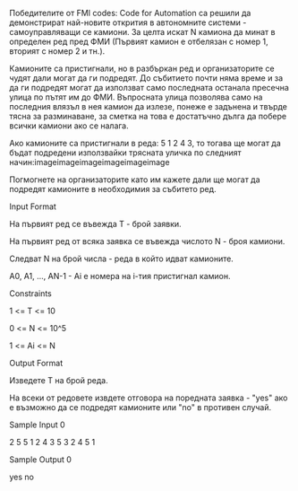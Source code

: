 Победителите от FMI codes: Code for Automation са решили да демонстрират най-новите открития в автономните системи - самоуправляващи се камиони. За целта искат N камиона да минат в определен ред пред ФМИ (Първият камион е отбелязан с номер 1, вторият с номер 2 и тн.).

Камионите са пристигнали, но в разбъркан ред и организаторите се чудят дали могат да ги подредят. До събитието почти няма време и за да ги подредят могат да използват само последната останала пресечна улица по пътят им до ФМИ. Въпросната улица позволява само на последния влязъл в нея камион да излезе, понеже е задънена и твърде тясна за разминаване, за сметка на това е достатъчно дълга да побере всички камиони ако се налага.

Ако камионите са пристигнали в реда: 5 1 2 4 3, то тогава ще могат да бъдат подредени използвайки трясната уличка по следният начин:imageimageimageimageimageimage

Погмогнете на организаторите като им кажете дали ще могат да подредят камионите в необходимия за събитето ред.

Input Format

На първият ред се въвежда T - брой заявки.

На първият ред от всяка заявка се въвежда числото N - броя камиони.

Следват N на брой числа - реда в който идват камионите.

А0, А1, ..., АN-1 - Ai e номера на i-тия пристигнал камион.

Constraints

1 <= T <= 10

0 <= N <= 10^5

1 <= Ai <= N

Output Format

Изведете Т на брой реда.

На всеки от редовете извдете отговора на поредната заявка - "yes" ако е възможно да се подредят камионите или "no" в противен случай.

Sample Input 0

2
5
5 1 2 4 3
5
3 2 4 5 1

Sample Output 0

yes
no
